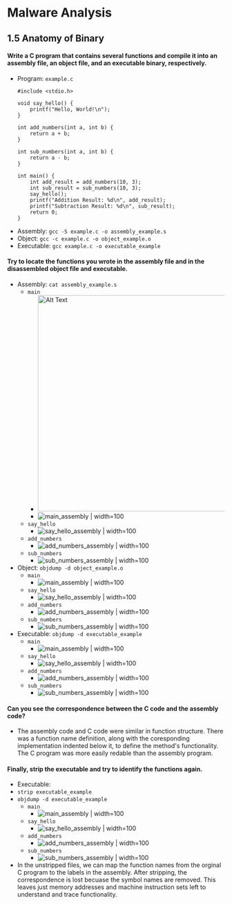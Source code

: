 # Malware Analysis
## 1.5 Anatomy of Binary

#### Write a C program that contains several functions and compile it into an assembly file, an object file, and an executable binary, respectively.
* Program: `example.c`
    ``` 
    #include <stdio.h>
    
    void say_hello() {
        printf("Hello, World!\n");
    }
    
    int add_numbers(int a, int b) {
        return a + b;
    }
    
    int sub_numbers(int a, int b) {
        return a - b;
    }
    
    int main() {
        int add_result = add_numbers(10, 3);
        int sub_result = sub_numbers(10, 3);
        say_hello();
        printf("Addition Result: %d\n", add_result);
        printf("Subtraction Result: %d\n", sub_result);
        return 0;
    }
    ```
* Assembly: ```gcc -S example.c -o assembly_example.s```
* Object: ```gcc -c example.c -o object_example.o```
* Executable: ```gcc example.c -o executable_example```


#### Try to locate the functions you wrote in the assembly file and in the disassembled object file and executable. 
* Assembly: ```cat assembly_example.s```
    * `main`
        * <img src="Screenshots/assembly/main.png" alt="Alt Text" width="500">
        * ![main_assembly | width=100](Screenshots/assembly/main.png)
    * `say_hello`
        * ![say_hello_assembly | width=100](Screenshots/assembly/say_hello.png)
    * `add_numbers`
        * ![add_numbers_assembly | width=100](Screenshots/assembly/add_numbers.png)
    * `sub_numbers`
        * ![sub_numbers_assembly | width=100](Screenshots/assembly/sub_numbers.png)
* Object: ```objdump -d object_example.o```
    * `main`
        * ![main_assembly | width=100](Screenshots/object/main.png)
    * `say_hello`
        * ![say_hello_assembly | width=100](Screenshots/object/say_hello.png)
    * `add_numbers`
        * ![add_numbers_assembly | width=100](Screenshots/object/add_numbers.png)
    * `sub_numbers`
        * ![sub_numbers_assembly | width=100](Screenshots/object/sub_numbers.png)
* Executable: ```objdump -d executable_example```
    * `main`
        * ![main_assembly | width=100](Screenshots/executable/main.png)
    * `say_hello`
        * ![say_hello_assembly | width=100](Screenshots/executable/say_hello.png)
    * `add_numbers`
        * ![add_numbers_assembly | width=100](Screenshots/executable/add_numbers.png)
    * `sub_numbers`
        * ![sub_numbers_assembly | width=100](Screenshots/executable/sub_numbers.png)

#### Can you see the correspondence between the C code and the assembly code?
* The assembly code and C code were similar in function structure. There was a function name definition, along with the coresponding implementation indented below it, to define the method's functionality. The C program was more easily redable than the assembly program.

#### Finally, strip the executable and try to identify the functions again.
* Executable:
* `strip executable_example`
* `objdump -d executable_example`
    * `main`
        * ![main_assembly | width=100](Screenshots/stripped/main.png)
    * `say_hello`
        * ![say_hello_assembly | width=100](Screenshots/stripped/say_hello.png)
    * `add_numbers`
        * ![add_numbers_assembly | width=100](Screenshots/stripped/add_numbers.png)
    * `sub_numbers`
        * ![sub_numbers_assembly | width=100](Screenshots/stripped/sub_numbers.png)
* In the unstripped files, we can map the function names from the orginal C program to the labels in the assembly. After stripping, the correspondence is lost becuase the symbol names are removed. This leaves just memory addresses and machine instruction sets left to understand and trace functionality. 





